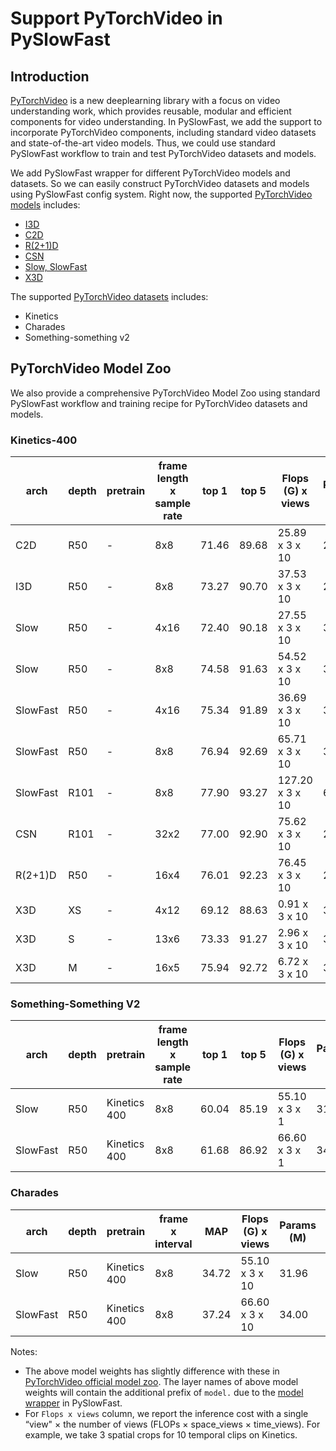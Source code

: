 # Support PyTorchVideo in PySlowFast

## Introduction

[PyTorchVideo](https://pytorchvideo.org/) is a new deeplearning library with a focus on video understanding work, which provides reusable, modular and efficient components for video understanding. In PySlowFast, we add the support to incorporate PyTorchVideo components, including standard video datasets and state-of-the-art video models. Thus, we could use standard PySlowFast workflow to train and test PyTorchVideo datasets and models.

We add PySlowFast wrapper for different PyTorchVideo models and datasets. So we can easily construct PyTorchVideo datasets and models using PySlowFast config system. Right now, the supported [PyTorchVideo models](https://github.com/facebookresearch/SlowFast/blob/master/slowfast/models/ptv_model_builder.py) includes:
  * [I3D](https://arxiv.org/pdf/1705.07750.pdf)
  * [C2D](https://arxiv.org/pdf/1711.07971.pdf)
  * [R(2+1)D](https://openaccess.thecvf.com/content_cvpr_2018/papers/Tran_A_Closer_Look_CVPR_2018_paper.pdf)
  * [CSN](https://arxiv.org/abs/1904.02811)
  * [Slow, SlowFast](https://arxiv.org/pdf/1812.03982.pdf)
  * [X3D](https://arxiv.org/pdf/2004.04730.pdf)

The supported [PyTorchVideo datasets](https://github.com/facebookresearch/SlowFast/blob/master/slowfast/datasets/ptv_datasets.py) includes:
  * Kinetics
  * Charades
  * Something-something v2

## PyTorchVideo Model Zoo

We also provide a comprehensive PyTorchVideo Model Zoo using standard PySlowFast workflow and training recipe for PyTorchVideo datasets and models.


### Kinetics-400

| arch     | depth | pretrain | frame length x sample rate | top 1 | top 5 | Flops (G) x views | Params (M) | Model                                                                                              | config              |
| -------- | ----- | -------- | -------------------------- | ----- | ----- | ----------------- | ---------- | -------------------------------------------------------------------------------------------------- | ------------------- |
| C2D      | R50   | \-       | 8x8                        | 71.46 | 89.68 | 25.89 x 3 x 10    | 24.33      | [link](https://dl.fbaipublicfiles.com/pytorchvideo/pysf_model_zoo/kinetics/C2D_8x8_R50.pyth)       | Kinetics/pytorchvideo/C2D_8x8_R50       |
| I3D      | R50   | \-       | 8x8                        | 73.27 | 90.70 | 37.53 x 3 x 10    | 28.04      | [link](https://dl.fbaipublicfiles.com/pytorchvideo/pysf_model_zoo/kinetics/I3D_8x8_R50.pyth)       | Kinetics/pytorchvideo/I3D_8x8_R50       |
| Slow     | R50   | \-       | 4x16                       | 72.40 | 90.18 | 27.55 x 3 x 10    | 32.45      | [link](https://dl.fbaipublicfiles.com/pytorchvideo/pysf_model_zoo/kinetics/SLOW_4x16_R50.pyth)     | Kinetics/pytorchvideo/SLOW_4x16_R50     |
| Slow     | R50   | \-       | 8x8                        | 74.58 | 91.63 | 54.52 x 3 x 10    | 32.45      | [link](https://dl.fbaipublicfiles.com/pytorchvideo/pysf_model_zoo/kinetics/SLOW_8x8_R50.pyth)      | Kinetics/pytorchvideo/SLOW_8x8_R50      |
| SlowFast | R50   | \-       | 4x16                       | 75.34 | 91.89 | 36.69 x 3 x 10    | 34.48      | [link](https://dl.fbaipublicfiles.com/pytorchvideo/pysf_model_zoo/kinetics/SLOWFAST_4x16_R50.pyth) | Kinetics/pytorchvideo/SLOWFAST_4x16_R50 |
| SlowFast | R50   | \-       | 8x8                        | 76.94 | 92.69 | 65.71 x 3 x 10    | 34.57      | [link](https://dl.fbaipublicfiles.com/pytorchvideo/pysf_model_zoo/kinetics/SLOWFAST_8x8_R50.pyth)  | Kinetics/pytorchvideo/SLOWFAST_8x8_R50  |
| SlowFast | R101  | \-       | 8x8                        | 77.90 | 93.27 | 127.20 x 3 x 10   | 62.83      | [link](https://dl.fbaipublicfiles.com/pytorchvideo/pysf_model_zoo/kinetics/SLOWFAST_8x8_R101.pyth) | Kinetics/pytorchvideo/SLOWFAST_8x8_R101 |
| CSN      | R101  | \-       | 32x2                       | 77.00 | 92.90 | 75.62 x 3 x 10    | 22.21      | [link](https://dl.fbaipublicfiles.com/pytorchvideo/pysf_model_zoo/kinetics/CSN_32x2_R101.pyth)     | Kinetics/pytorchvideo/CSN_32x2_R101     |
| R(2+1)D  | R50   | \-       | 16x4                       | 76.01 | 92.23 | 76.45 x 3 x 10    | 28.11      | [link](https://dl.fbaipublicfiles.com/pytorchvideo/pysf_model_zoo/kinetics/R2PLUS1D_16x4_R50.pyth) | Kinetics/pytorchvideo/R2PLUS1D_16x4_R50 |
| X3D      | XS    | \-       | 4x12                       | 69.12 | 88.63 | 0.91 x 3 x 10     | 3.79       | [link](https://dl.fbaipublicfiles.com/pytorchvideo/pysf_model_zoo/kinetics/X3D_XS.pyth)            | Kinetics/pytorchvideo/X3D_XS            |
| X3D      | S     | \-       | 13x6                       | 73.33 | 91.27 | 2.96 x 3 x 10     | 3.79       | [link](https://dl.fbaipublicfiles.com/pytorchvideo/pysf_model_zoo/kinetics/X3D_S.pyth)             | Kinetics/pytorchvideo/X3D_S             |
| X3D      | M     | \-       | 16x5                       | 75.94 | 92.72 | 6.72 x 3 x 10     | 3.79       | [link](https://dl.fbaipublicfiles.com/pytorchvideo/pysf_model_zoo/kinetics/X3D_M.pyth)             | Kinetics/pytorchvideo/X3D_M             |


### Something-Something V2

| arch     | depth | pretrain     | frame length x sample rate | top 1 | top 5 | Flops (G) x views | Params (M) | Model                                                                                               | config             |
| -------- | ----- | ------------ | -------------------------- | ----- | ----- | ----------------- | ---------- | --------------------------------------------------------------------------------------------------- | ------------------ |
| Slow     | R50   | Kinetics 400 | 8x8                        | 60.04 | 85.19 | 55.10 x 3 x 1     | 31.96      | [link](https://dl.fbaipublicfiles.com/pytorchvideo/pysfmodelzoo/ssv2/SLOW_8x8_R50.pyth)     | SSv2/pytorchvideo/SLOW_8x8_R50     |
| SlowFast | R50   | Kinetics 400 | 8x8                        | 61.68 | 86.92 | 66.60 x 3 x 1     | 34.04      | [link](https://dl.fbaipublicfiles.com/pytorchvideo/pysfmodelzoo/ssv2/SLOWFAST_8x8_R50.pyth) | SSv2/pytorchvideo/SLOWFAST_8x8_R50 |

### Charades

| arch     | depth | pretrain     | frame x interval | MAP   | Flops (G) x views | Params (M) | Model                                                                                               | config             |
| -------- | ----- | ------------ | ---------------- | ----- | ----------------- | ---------- | --------------------------------------------------------------------------------------------------- | ------------------ |
| Slow     | R50   | Kinetics 400 | 8x8              | 34.72 | 55.10 x 3 x 10    | 31.96      | [link](https://dl.fbaipublicfiles.com/pytorchvideo/pysfmodelzoo/ssv2/SLOW_8x8_R50.pyth)     | Charades/pytorchvideo/SLOW_8x8_R50     |
| SlowFast | R50   | Kinetics 400 | 8x8              | 37.24 | 66.60 x 3 x 10    | 34.00      | [link](https://dl.fbaipublicfiles.com/pytorchvideo/pysfmodelzoo/ssv2/SLOWFAST_8x8_R50.pyth) | Charades/pytorchvideo/SLOWFAST_8x8_R50 |

Notes:
* The above model weights has slightly difference with these in [PyTorchVideo official model zoo](https://github.com/facebookresearch/pytorchvideo/blob/master/docs/source/model_zoo.md). The layer names of above model weights will contain the additional prefix of `model.` due to the [model wrapper](https://github.com/facebookresearch/SlowFast/blob/master/slowfast/models/ptv_model_builder.py) in PySlowFast.
* For `Flops x views` column, we report the inference cost with a single “view" × the number of views (FLOPs × space_views × time_views). For example, we take 3 spatial crops for 10 temporal clips on Kinetics.
